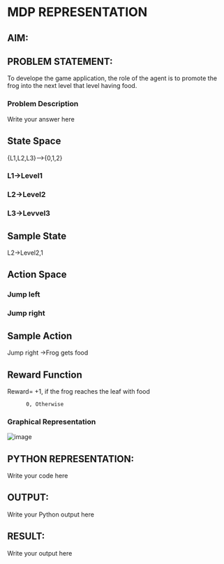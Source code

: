 # MDP REPRESENTATION

## AIM:

## PROBLEM STATEMENT:
To develope the game application, the role of the agent is to promote the frog into the next level that level having food.

### Problem Description
Write your answer here

## State Space
{L1,L2,L3}-->{0,1,2}

### L1->Level1

### L2->Level2

###  L3->Levvel3

## Sample State
L2->Level2,1

## Action Space
### Jump left

### Jump right

## Sample Action
Jump right ->Frog gets food

## Reward Function
Reward= 
         +1, if the frog reaches the leaf with food

          0, Otherwise

### Graphical Representation
![image](https://github.com/MEENA155/mdp-representation/assets/94677128/849be418-8324-4873-bff3-3680eab86746)


## PYTHON REPRESENTATION:
Write your code here

## OUTPUT:
Write your Python output here

## RESULT:
Write your output here

